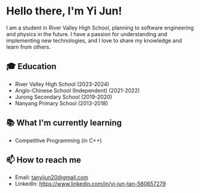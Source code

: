 # Hello there, I'm Yi Jun!

I am a student in River Valley High School, planning to software engineering and physics in the future. I have a passion for understanding and implementing new technologies, and I love to share my knowledge and learn from others.

## 🎓 Education

- River Valley High School (2023-2024)
- Anglo-Chinese School (Independent) (2021-2022)
- Jurong Secondary School (2019-2020)
- Nanyang Primary School (2013-2018)

## 📚 What I'm currently learning

- Competitive Programming (in C++)

## 📫 How to reach me

- Email: tanyijun20@gmail.com
- LinkedIn: https://www.linkedin.com/in/yi-jun-tan-560657279
